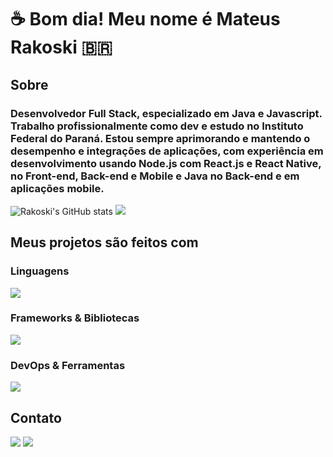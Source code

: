 <h1 align="left">☕ Bom dia! Meu nome é Mateus Rakoski 🇧🇷 </h1>

###

<h2 align="left">Sobre</h2>

###

<h3>
  Desenvolvedor Full Stack, especializado em Java e Javascript. 
  Trabalho profissionalmente como dev e estudo no Instituto Federal do Paraná. Estou sempre aprimorando e mantendo o desempenho e integrações de aplicações, 
  com experiência em desenvolvimento usando Node.js com React.js e React Native, no Front-end, Back-end e Mobile e
  Java no Back-end e em aplicações mobile.
</h3>
<img src="https://github-readme-stats.vercel.app/api?username=Rakoski" alt="Rakoski's GitHub stats">
<img src="https://github-readme-stats.vercel.app/api/top-langs/?username=Rakoski&hide=html,css,c%2B%2B,cmake,dart">
  
###

<h2 align="left">Meus projetos são feitos com</h2>

###

 <strong><h3>Linguagens</h3></strong>

<div>
  <img src="https://skillicons.dev/icons?i=javascript,typescript,python,java,c" />
</div>

 <strong><h3>Frameworks & Bibliotecas</h3></strong>

 <div>
  <img src="https://skillicons.dev/icons?i=graphql,react,nodejs,spring,express" />
</div>

 <strong><h3>DevOps & Ferramentas</h3></strong>

<div>
 <img src="https://skillicons.dev/icons?i=git,docker,mongodb,linux,aws,mysql" />
</div>
<h2> Contato </h2>
<div style"display: inline_block">
    <a href="mailto:mastrakoski@gmail.com"><img
            src="https://img.shields.io/badge/-Gmail-%23333?style=for-the-badge&logo=gmail&logoColor=white"
            target="_blank"></a>
    <a href="https://www.linkedin.com/in/mateus-rakoski/" target="_blank"><img
            src="https://img.shields.io/badge/-LinkedIn-%230077B5?style=for-the-badge&logo=linkedin&logoColor=white"
            target="_blank"></a>
</div>
